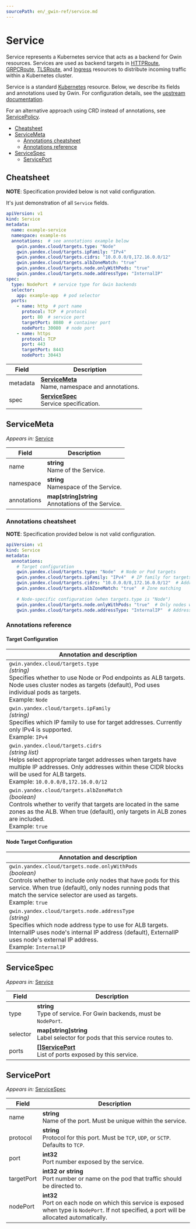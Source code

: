 ```yaml
---
sourcePath: en/_gwin-ref/service.md
---
```

# Service

Service represents a Kubernetes service that acts as a backend for Gwin resources. Services are used as backend targets in [HTTPRoute](./httproute.md), [GRPCRoute](./grpcroute.md), [TLSRoute](./tlsroute.md), and [Ingress](./ingress.md) resources to distribute incoming traffic within a Kubernetes cluster.

Service is a standard [Kubernetes](https://kubernetes.io/docs/concepts/services-networking/service/) resource. Below, we describe its fields and annotations used by Gwin. For configuration details, see the [upstream documentation](https://kubernetes.io/docs/reference/kubernetes-api/service-resources/service-v1/).

For an alternative approach using CRD instead of annotations, see [ServicePolicy](./servicepolicy.md).

* [Cheatsheet](#cheatsheet)
* [ServiceMeta](#servicemeta)
  * [Annotations cheatsheet](#annotations-cheatsheet)
  * [Annotations reference](#annotations-reference)
* [ServiceSpec](#servicespec)
  * [ServicePort](#serviceport)

## Cheatsheet

__NOTE__: Specification provided below is not valid configuration.

It's just demonstration of all `Service` fields.

```yaml
apiVersion: v1
kind: Service
metadata:
  name: example-service
  namespace: example-ns
  annotations:  # see annotations example below
    gwin.yandex.cloud/targets.type: "Node"
    gwin.yandex.cloud/targets.ipFamily: "IPv4"
    gwin.yandex.cloud/targets.cidrs: "10.0.0.0/8,172.16.0.0/12"
    gwin.yandex.cloud/targets.albZoneMatch: "true"
    gwin.yandex.cloud/targets.node.onlyWithPods: "true"
    gwin.yandex.cloud/targets.node.addressType: "InternalIP"
spec:
  type: NodePort  # service type for Gwin backends
  selector:
    app: example-app  # pod selector
  ports:
    - name: http  # port name
      protocol: TCP  # protocol
      port: 80  # service port
      targetPort: 8080  # container port
      nodePort: 30080  # node port
    - name: https
      protocol: TCP
      port: 443
      targetPort: 8443
      nodePort: 30443
```

| Field | Description |
|-------|-------------|
| metadata | **[ServiceMeta](#servicemeta)** <br> Name, namespace and annotations. |
| spec | **[ServiceSpec](#servicespec)** <br> Service specification. |

## ServiceMeta

*Appears in:* [Service](#cheatsheet)

| Field | Description |
|-------|-------------|
| name | **string** <br> Name of the Service. |
| namespace | **string** <br> Namespace of the Service. |
| annotations | **map[string]string** <br> Annotations of the Service. |

### Annotations cheatsheet

__NOTE__: Specification provided below is not valid configuration.

```yaml
apiVersion: v1
kind: Service
metadata:
  annotations:
    # Target configuration
    gwin.yandex.cloud/targets.type: "Node"  # Node or Pod targets
    gwin.yandex.cloud/targets.ipFamily: "IPv4"  # IP family for targets
    gwin.yandex.cloud/targets.cidrs: "10.0.0.0/8,172.16.0.0/12"  # Address filtering
    gwin.yandex.cloud/targets.albZoneMatch: "true"  # Zone matching
    
    # Node-specific configuration (when targets.type is "Node")
    gwin.yandex.cloud/targets.node.onlyWithPods: "true"  # Only nodes with pods
    gwin.yandex.cloud/targets.node.addressType: "InternalIP"  # Address type
```

### Annotations reference

#### Target Configuration

| Annotation and description |
|------------|
| `gwin.yandex.cloud/targets.type` <br> _(string)_ <br> Specifies whether to use Node or Pod endpoints as ALB targets. Node uses cluster nodes as targets (default), Pod uses individual pods as targets. <br> Example: `Node` |
| `gwin.yandex.cloud/targets.ipFamily` <br> _(string)_ <br> Specifies which IP family to use for target addresses. Currently only IPv4 is supported. <br> Example: `IPv4` |
| `gwin.yandex.cloud/targets.cidrs` <br> _(string list)_ <br> Helps select appropriate target addresses when targets have multiple IP addresses. Only addresses within these CIDR blocks will be used for ALB targets. <br> Example: `10.0.0.0/8,172.16.0.0/12` |
| `gwin.yandex.cloud/targets.albZoneMatch` <br> _(boolean)_ <br> Controls whether to verify that targets are located in the same zones as the ALB. When true (default), only targets in ALB zones are included. <br> Example: `true` |

#### Node Target Configuration

| Annotation and description |
|------------|
| `gwin.yandex.cloud/targets.node.onlyWithPods` <br> _(boolean)_ <br> Controls whether to include only nodes that have pods for this service. When true (default), only nodes running pods that match the service selector are used as targets. <br> Example: `true` |
| `gwin.yandex.cloud/targets.node.addressType` <br> _(string)_ <br> Specifies which node address type to use for ALB targets. InternalIP uses node's internal IP address (default), ExternalIP uses node's external IP address. <br> Example: `InternalIP` |

## ServiceSpec

*Appears in:* [Service](#cheatsheet)

| Field | Description |
|-------|-------------|
| type | **string** <br> Type of service. For Gwin backends, must be `NodePort`. |
| selector | **map[string]string** <br> Label selector for pods that this service routes to. |
| ports | **[[]ServicePort](#serviceport)** <br> List of ports exposed by this service. |

## ServicePort

*Appears in:* [ServiceSpec](#servicespec)

| Field | Description |
|-------|-------------|
| name | **string** <br> Name of the port. Must be unique within the service. |
| protocol | **string** <br> Protocol for this port. Must be `TCP`, `UDP`, or `SCTP`. Defaults to `TCP`. |
| port | **int32** <br> Port number exposed by the service. |
| targetPort | **int32 or string** <br> Port number or name on the pod that traffic should be directed to. |
| nodePort | **int32** <br> Port on each node on which this service is exposed when type is `NodePort`. If not specified, a port will be allocated automatically. |

